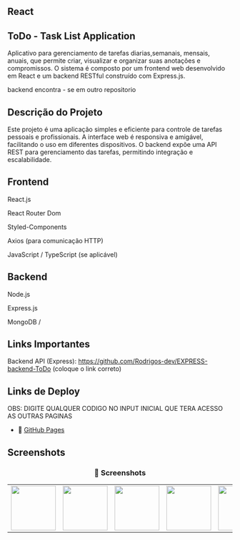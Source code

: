 ## React 

## ToDo - Task List Application

Aplicativo para gerenciamento de tarefas diarias,semanais, mensais, anuais, que permite criar, visualizar e organizar suas anotações e compromissos. 
O sistema é composto por um frontend web desenvolvido em React e um backend RESTful construído com Express.js.

backend encontra - se em outro repositorio 

## Descrição do Projeto
Este projeto é uma aplicação simples e eficiente para controle de tarefas pessoais e profissionais. 
A interface web é responsiva e amigável, facilitando o uso em diferentes dispositivos. 
O backend expõe uma API REST para gerenciamento das tarefas, permitindo integração e escalabilidade.

## Frontend

React.js

React Router Dom

Styled-Components

Axios (para comunicação HTTP)

JavaScript / TypeScript (se aplicável)


## Backend

Node.js

Express.js

MongoDB /

## Links Importantes

Backend API (Express):
https://github.com/Rodrigos-dev/EXPRESS-backend-ToDo (coloque o link correto)

## Links de Deploy

OBS: DIGITE QUALQUER CODIGO NO INPUT INICIAL QUE TERA ACESSO AS OUTRAS PAGINAS

- 🔗 [GitHub Pages](https://rodrigos-dev.github.io/react_Js-front-ToDo/)

## Screenshots

<h3 align="center">📸 Screenshots</h3>

<table>
  <tr>    
    <td><img src="https://github.com/user-attachments/assets/cc968226-55f2-4e94-85b3-fefecd732e84" width="100"/></td>
    <td><img src="https://github.com/user-attachments/assets/73d1e861-cd2c-4a4a-9515-1020a3c708d9" width="100"/></td>
    <td><img src="https://github.com/user-attachments/assets/2b93b31e-3b16-43f6-b036-7562c151cf1c" width="100"/></td>
    <td><img src="https://github.com/user-attachments/assets/c2f7bb73-f793-4743-9197-d18b02790e0e" width="100"/></td>
    <td><img src="https://github.com/user-attachments/assets/c89090ac-18a3-42de-8d84-fda3894dda0b" width="100"/></td>
  </tr>
  
</table>
